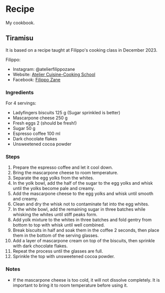 # Recipe

My cookbook.

## Tiramisu

It is based on a recipe taught at Filippo's cooking class in December 2023.

Filippo:
- Instagram: @atelierfilippozane
- Website: [ Atelier Cuisine-Cooking School](https://linktr.ee/atelierfilippozane)
- Facebook: [Filippo Zane](https://www.facebook.com/atelierfilippozane/)

### Ingredients

For 4 servings:

- Ladyfingers biscuits 125 g (Sugar sprinkled is better)
- Mascarpone cheese 250 g
- Fresh eggs 2 (should be fresh!)
- Sugar 50 g
- Espresso coffee 100 ml
- Dark chocolate flakes
- Unsweetened cocoa powder

### Steps

1. Prepare the espresso coffee and let it cool down.
2. Bring the mascarpone cheese to room temperature.
3. Separate the egg yolks from the whites.
4. In the yolk bowl, add the half of the sugar to the egg yolks and whisk until the yolks become pale and creamy.
5. Add the mascarpone cheese to the egg yolks and whisk until smooth and creamy.
6. Clean and dry the whisk not to contaminate fat into the egg whites.
7. In the white bowl, add the remaining sugar in three batches while whisking the whites until stiff peaks form.
8. Add yolk mixture to the whites in three batches and fold gentry from bottom to top with whisk until well combined.
9. Break biscuits in half and soak them in the coffee 2 seconds, then place them in the bottom of the serving glasses.
10. Add a layer of mascarpone cream on top of the biscuits, then sprinkle with dark chocolate flakes.
11. Repeat the process until the glasses are full.
12. Sprinkle the top with unsweetened cocoa powder.

### Notes

- If the mascarpone cheese is too cold, it will not dissolve completely.
  It is important to bring it to room temperature before using it.



